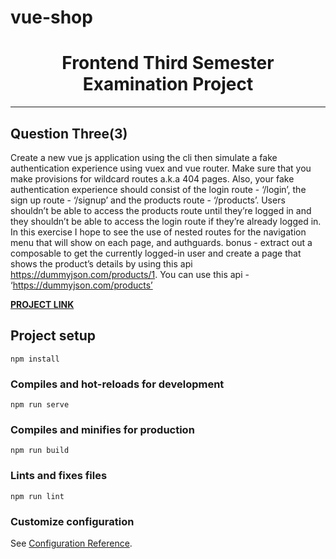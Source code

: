 # vue-shop

<h1 align="center">
  Frontend Third Semester Examination Project
</h1>

---

<!-- About The Project -->
## Question Three(3)

Create a new vue js application using the cli then simulate a fake authentication experience using vuex and vue router. Make sure that you make provisions for wildcard routes a.k.a 404 pages. Also, your fake authentication experience should consist of the login route - ‘/login’,  the sign up route  - ‘/signup’ and the products route - ‘/products’. Users shouldn’t be able to access the products route until they’re logged in and they shouldn’t be able to access the login route if they’re already logged in. In this exercise I hope to see the use of nested routes for the navigation menu that will show on each page, and authguards. bonus - extract out a composable to get the currently logged-in user and create a page that shows the product’s details by using this api https://dummyjson.com/products/1. You can use this api - ‘https://dummyjson.com/products’

**[PROJECT LINK](https://thevueshop.netlify.app/#/)**

## Project setup
```
npm install
```

### Compiles and hot-reloads for development
```
npm run serve
```

### Compiles and minifies for production
```
npm run build
```

### Lints and fixes files
```
npm run lint
```

### Customize configuration
See [Configuration Reference](https://cli.vuejs.org/config/).
